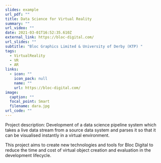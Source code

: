 ```yaml
---
slides: example
url_pdf: ""
title: Data Science for Virtual Reality
summary: ""
url_video: ""
date: 2021-03-01T16:52:35.610Z
external_link: https://bloc-digital.com/
url_slides: ""
subtitle: "Bloc Graphics Limited & University of Derby (KTP) "
tags:
  - VirtualReality
  - VR
  - AR
links:
  - icon: ""
    icon_pack: null
    name: ""
    url: https://bloc-digital.com/
image:
  caption: ""
  focal_point: Smart
  filename: dara.jpg
url_code: ""
---
```

Project description:  Development of a data science pipeline system which takes a live data stream from a source data system and parses it so that it can be visualised instantly in a virtual environment.

This project aims to create new technologies and tools for Bloc Digital to reduce the time and cost of virtual object creation and evaluation in the development lifecycle.